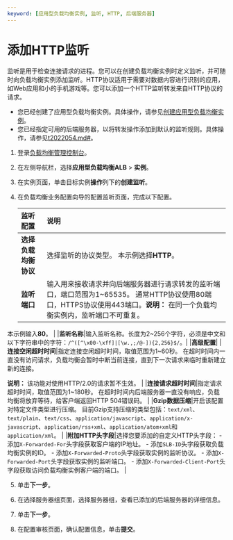 ```yaml
---
keyword: [应用型负载均衡实例, 监听, HTTP, 后端服务器]
---
```


# 添加HTTP监听

监听是用于检查连接请求的进程。您可以在创建负载均衡实例时定义监听，并可随时向负载均衡实例添加监听。HTTP协议适用于需要对数据内容进行识别的应用，如Web应用和小的手机游戏等。您可以添加一个HTTP监听转发来自HTTP协议的请求。

-   您已经创建了应用型负载均衡实例。具体操作，请参见[创建应用型负载均衡实例](/cn.zh-CN/应用型负载均衡ALB/应用型负载均衡用户指南/应用型负载均衡实例/创建应用型负载均衡实例.md)。
-   您已经指定可用的后端服务器，以将转发操作添加到默认的监听规则。具体操作，请参见[t2022054.md\#]()。

1.  登录[负载均衡管理控制台](https://slb.console.aliyun.com/slb)。

2.  在左侧导航栏，选择**应用型负载均衡ALB** \> **实例**。

3.  在实例页面，单击目标实例**操作**列下的**创建监听**。

4.  在负载均衡业务配置向导的配置监听页面，完成以下配置。

    |监听配置|说明|
    |:---|:-|
    |**选择负载均衡协议**|选择监听的协议类型。 本示例选择**HTTP**。 |
    |**监听端口**|输入用来接收请求并向后端服务器进行请求转发的监听端口，端口范围为1~65535。 通常HTTP协议使用80端口，HTTPS协议使用443端口。**说明：** 在同一个负载均衡实例内，监听端口不可重复。

本示例输入**80**。 |
    |**监听名称**|输入监听名称。长度为2~256个字符，必须是中文和以下字符串中的字符：`/^([^\x00-\xff]|[\w.,;/@-]){2,256}$/`。|
    |**高级配置**|
    |**连接空闲超时时间**|指定连接空闲超时时间，取值范围为1~60秒。 在超时时间内一直没有访问请求，负载均衡会暂时中断当前连接，直到下一次请求来临时重新建立新的连接。

**说明：** 该功能对使用HTTP/2.0的请求暂不生效。 |
    |**连接请求超时时间**|指定请求超时时间，取值范围为1~180秒。 在超时时间内后端服务器一直没有响应，负载均衡将放弃等待，给客户端返回HTTP 504错误码。 |
    |**Gzip数据压缩**|开启该配置对特定文件类型进行压缩。 目前Gzip支持压缩的类型包括：`text/xml`、`text/plain`、`text/css`、`application/javascript`、`application/x-javascript`、`application/rss+xml`、`application/atom+xml`和`application/xml`。 |
    |**附加HTTP头字段**|选择您要添加的自定义HTTP头字段：     -   添加`X-Forwarded-For`头字段获取客户端的IP地址。
    -   添加`SLB-ID`头字段获取负载均衡实例的ID。
    -   添加`X-Forwarded-Proto`头字段获取实例的监听协议。
    -   添加`X-Forwarded-Port`头字段获取实例的监听端口。
    -   添加`X-Forwarded-Client-Port`头字段获取访问负载均衡实例客户端的端口。 |

5.  单击**下一步**。

6.  在选择服务器组页面，选择服务器组，查看已添加的后端服务器的详细信息。

7.  单击**下一步**。

8.  在配置审核页面，确认配置信息，单击**提交**。


